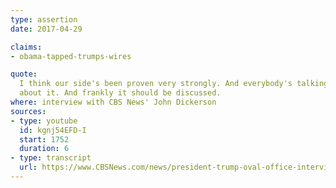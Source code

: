 ```yaml
---
type: assertion
date: 2017-04-29

claims:
- obama-tapped-trumps-wires

quote:
  I think our side's been proven very strongly. And everybody's talking
  about it. And frankly it should be discussed.
where: interview with CBS News' John Dickerson
sources:
- type: youtube
  id: kgnj54EFD-I
  start: 1752
  duration: 6
- type: transcript
  url: https://www.CBSNews.com/news/president-trump-oval-office-interview-cbs-this-morning-full-transcript/
---
```

